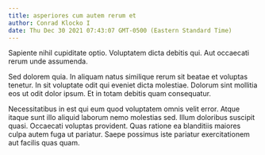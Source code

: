 ```yaml
---
title: asperiores cum autem rerum et
author: Conrad Klocko I
date: Thu Dec 30 2021 07:43:07 GMT-0500 (Eastern Standard Time)
---
```

Sapiente nihil cupiditate optio. Voluptatem dicta debitis qui. Aut occaecati rerum unde assumenda.

 Sed dolorem quia. In aliquam natus similique rerum sit beatae et voluptas tenetur. In sit voluptate odit qui eveniet dicta molestiae. Dolorum sint mollitia eos ut odit dolor ipsum. Et in totam debitis quam consequatur.

 Necessitatibus in est qui eum quod voluptatem omnis velit error. Atque itaque sunt illo aliquid laborum nemo molestias sed. Illum doloribus suscipit quasi. Occaecati voluptas provident. Quas ratione ea blanditiis maiores culpa autem fuga ut pariatur. Saepe possimus iste pariatur exercitationem aut facilis quas quam.